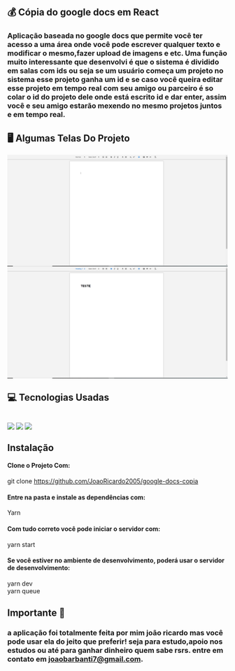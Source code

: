 ## 💰 Cópia do google docs em React

### Aplicação baseada no google docs que permite você ter acesso a uma área onde você pode escrever qualquer texto e modificar o mesmo,fazer upload de imagens e etc. Uma função muito interessante que desenvolvi é que o sistema é dividido em salas com ids ou seja se um usuário começa um projeto no sistema esse projeto ganha um id e se caso você queira editar esse projeto em tempo real com seu amigo ou parceiro é so colar o id do projeto dele onde está escrito id e dar enter, assim você e seu amigo estarão mexendo no mesmo projetos juntos e em tempo real.

## 🖥️ Algumas Telas Do Projeto

<img align="center" src="3.png">
<img align="center" src="4.png">

## 💻 Tecnologias Usadas
<div style="display: inline_block"><br/>
<img align="center" src="https://img.shields.io/badge/React-20232A?style=for-the-badge&logo=react&logoColor=61DAFB">
<img align="center" src="https://img.shields.io/badge/Express.js-404D59?style=for-the-badge">
<img align="center" src="https://img.shields.io/badge/JavaScript-323330?style=for-the-badge&logo=javascript&logoColor=F7DF1E">


## Instalação 

#### Clone o Projeto Com: </br>

git clone https://github.com/JoaoRicardo2005/google-docs-copia
#### Entre na pasta e instale as dependências com: 
 Yarn
#### Com tudo correto você pode iniciar o servidor com:
yarn start
#### Se você estiver no ambiente de desenvolvimento, poderá usar o servidor de desenvolvimento:
yarn dev</br>
yarn queue
## Importante 💛

### a aplicação foi totalmente feita por mim joão ricardo mas você pode usar ela do jeito que preferir! seja para estudo,apoio nos estudos ou até para ganhar dinheiro quem sabe rsrs. entre em contato em joaobarbanti7@gmail.com.
</div>

